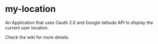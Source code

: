 my-location
===========

An Application that uses Oauth 2.0 and Google latitude API to display the current user location.

Check the wiki for more details.